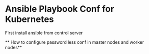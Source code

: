 # Ansible Playbook Conf for Kubernetes
First install ansible from control server

** How to configure password less conf in master nodes and worker nodes**